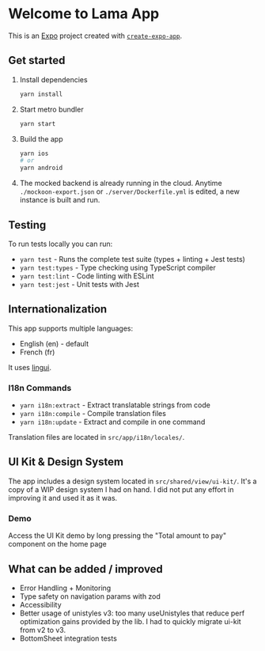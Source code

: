 # Welcome to Lama App

This is an [Expo](https://expo.dev) project created with [`create-expo-app`](https://www.npmjs.com/package/create-expo-app).

## Get started

1. Install dependencies

   ```bash
   yarn install
   ```

2. Start metro bundler

   ```bash
   yarn start
   ```

3. Build the app

   ```bash
   yarn ios
   # or
   yarn android
   ```

4. The mocked backend is already running in the cloud. Anytime `./mockoon-export.json` or `./server/Dockerfile.yml` is edited, a new instance is built and run.

## Testing

To run tests locally you can run:

- `yarn test` - Runs the complete test suite (types + linting + Jest tests)
- `yarn test:types` - Type checking using TypeScript compiler
- `yarn test:lint` - Code linting with ESLint
- `yarn test:jest` - Unit tests with Jest

## Internationalization

This app supports multiple languages:

- English (en) - default
- French (fr)

It uses [lingui](https://lingui.dev/).

### I18n Commands

- `yarn i18n:extract` - Extract translatable strings from code
- `yarn i18n:compile` - Compile translation files
- `yarn i18n:update` - Extract and compile in one command

Translation files are located in `src/app/i18n/locales/`.

## UI Kit & Design System

The app includes a design system located in `src/shared/view/ui-kit/`. It's a copy of a WIP design system I had on hand. I did not put any effort in improving it and used it as it was.

### Demo

Access the UI Kit demo by long pressing the "Total amount to pay" component on the home page

## What can be added / improved

- Error Handling + Monitoring
- Type safety on navigation params with zod
- Accessibility
- Better usage of unistyles v3: too many useUnistyles that reduce perf optimization gains provided by the lib. I had to quickly migrate ui-kit from v2 to v3.
- BottomSheet integration tests
